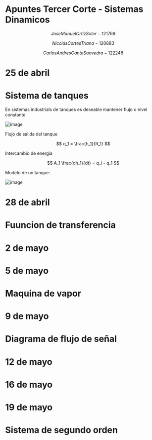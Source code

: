 # Apuntes Tercer Corte - Sistemas Dinamicos


$$
Jose Manuel   Ortiz   Soler - 121769
$$


$$
Nicolas   Cortes    Triana - 120883
$$


$$
Carlos   Andres   Cante   Saavedra - 122248
$$


# 25 de abril 

# Sistema de tanques

En sistemas industrials de tanques es deseable mantener
flujo o nivel constante


![image](https://github.com/user-attachments/assets/bab05579-22f2-490e-ae46-6b9bb7bbad47)


Flujo de salida del tanque


$$
q_1 = \frac{h_1}{R_1}
$$


Intercambio de energía


$$
A_1 \frac{dh_1}{dt} = q_i - q_1
$$

Modelo de un tanque:

![image](https://github.com/user-attachments/assets/47466672-464d-407a-86ff-076afe7149fb)





# 28 de abril

# Fuuncion de transferencia

# 2 de mayo


# 5 de mayo

# Maquina de vapor

# 9 de mayo

# Diagrama de flujo de señal

# 12 de mayo




# 16 de mayo


# 19 de mayo

# Sistema de segundo orden
